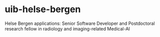 # uib-helse-bergen
Helse Bergen applications: Senior Software Developer and Postdoctoral research fellow in radiology and imaging-related Medical-AI
